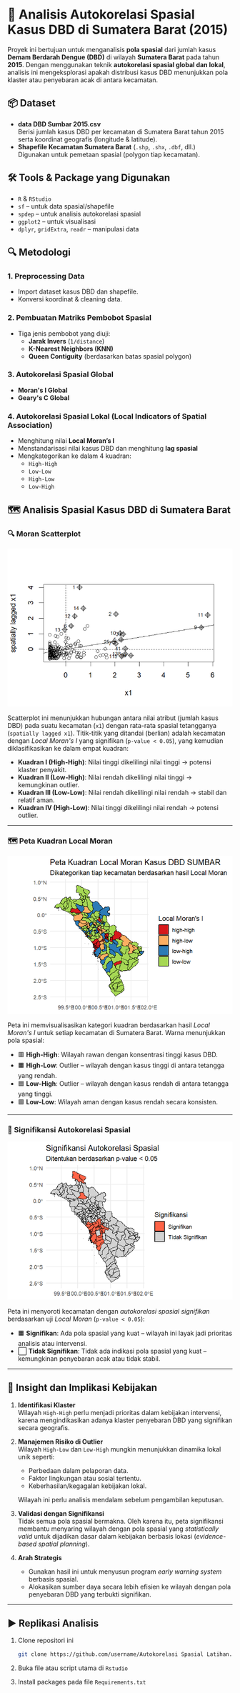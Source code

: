 # 🦟 Analisis Autokorelasi Spasial Kasus DBD di Sumatera Barat (2015)

Proyek ini bertujuan untuk menganalisis **pola spasial** dari jumlah kasus **Demam Berdarah Dengue (DBD)** di wilayah **Sumatera Barat** pada tahun **2015**. Dengan menggunakan teknik **autokorelasi spasial global dan lokal**, analisis ini mengeksplorasi apakah distribusi kasus DBD menunjukkan pola klaster atau penyebaran acak di antara kecamatan.

## 📦 Dataset

- **data DBD Sumbar 2015.csv**  
  Berisi jumlah kasus DBD per kecamatan di Sumatera Barat tahun 2015 serta koordinat geografis (longitude & latitude).
- **Shapefile Kecamatan Sumatera Barat** (`.shp`, `.shx`, `.dbf`, dll.)  
  Digunakan untuk pemetaan spasial (polygon tiap kecamatan).

## 🛠️ Tools & Package yang Digunakan

- `R` & `RStudio`
- `sf` – untuk data spasial/shapefile
- `spdep` – untuk analisis autokorelasi spasial
- `ggplot2` – untuk visualisasi
- `dplyr`, `gridExtra`, `readr` – manipulasi data

## 🔍 Metodologi

### 1. Preprocessing Data

- Import dataset kasus DBD dan shapefile.
- Konversi koordinat & cleaning data.

### 2. Pembuatan Matriks Pembobot Spasial

- Tiga jenis pembobot yang diuji:
  - **Jarak Invers** (`1/distance`)
  - **K-Nearest Neighbors (KNN)**
  - **Queen Contiguity** (berdasarkan batas spasial polygon)

### 3. Autokorelasi Spasial Global

- **Moran's I Global**
- **Geary's C Global**

### 4. Autokorelasi Spasial Lokal (Local Indicators of Spatial Association)

- Menghitung nilai **Local Moran’s I**
- Menstandarisasi nilai kasus DBD dan menghitung **lag spasial**
- Mengkategorikan ke dalam 4 kuadran:
  - `High-High`
  - `Low-Low`
  - `High-Low`
  - `Low-High`

## 🗺️ Analisis Spasial Kasus DBD di Sumatera Barat

### 🔍 Moran Scatterplot

![Moran Scatterplot](Moran%20Scatterplot.png)

Scatterplot ini menunjukkan hubungan antara nilai atribut (jumlah kasus DBD) pada suatu kecamatan (`x1`) dengan rata-rata spasial tetangganya (`spatially lagged x1`). Titik-titik yang ditandai (berlian) adalah kecamatan dengan _Local Moran's I_ yang signifikan (`p-value < 0.05`), yang kemudian diklasifikasikan ke dalam empat kuadran:

- **Kuadran I (High-High)**: Nilai tinggi dikelilingi nilai tinggi → potensi klaster penyakit.
- **Kuadran II (Low-High)**: Nilai rendah dikelilingi nilai tinggi → kemungkinan outlier.
- **Kuadran III (Low-Low)**: Nilai rendah dikelilingi nilai rendah → stabil dan relatif aman.
- **Kuadran IV (High-Low)**: Nilai tinggi dikelilingi nilai rendah → potensi outlier.

---

### 🗺️ Peta Kuadran Local Moran

![Visualisasi Peta Kuadran Local Moran SUMBAR](Visualisasi%20Peta%20Kuadran%20Local%20Moran%20SUMBAR.png)

Peta ini memvisualisasikan kategori kuadran berdasarkan hasil _Local Moran's I_ untuk setiap kecamatan di Sumatera Barat. Warna menunjukkan pola spasial:

- 🟥 **High-High**: Wilayah rawan dengan konsentrasi tinggi kasus DBD.
- 🟧 **High-Low**: Outlier – wilayah dengan kasus tinggi di antara tetangga yang rendah.
- 🟦 **Low-High**: Outlier – wilayah dengan kasus rendah di antara tetangga yang tinggi.
- 🟩 **Low-Low**: Wilayah aman dengan kasus rendah secara konsisten.

---

### 🧪 Signifikansi Autokorelasi Spasial

![Visualisasi Autokorelasi Spasial](Visualisasi%20Signifikansi%20Autokorelasi%20Spasial.png)

Peta ini menyoroti kecamatan dengan _autokorelasi spasial signifikan_ berdasarkan uji _Local Moran_ (`p-value < 0.05`):

- 🟧 **Signifikan**: Ada pola spasial yang kuat – wilayah ini layak jadi prioritas analisis atau intervensi.
- ⬜ **Tidak Signifikan**: Tidak ada indikasi pola spasial yang kuat – kemungkinan penyebaran acak atau tidak stabil.

---

## 🧠 Insight dan Implikasi Kebijakan

1. **Identifikasi Klaster**  
   Wilayah `High-High` perlu menjadi prioritas dalam kebijakan intervensi, karena mengindikasikan adanya klaster penyebaran DBD yang signifikan secara geografis.

2. **Manajemen Risiko di Outlier**  
   Wilayah `High-Low` dan `Low-High` mungkin menunjukkan dinamika lokal unik seperti:

   - Perbedaan dalam pelaporan data.
   - Faktor lingkungan atau sosial tertentu.
   - Keberhasilan/kegagalan kebijakan lokal.

   Wilayah ini perlu analisis mendalam sebelum pengambilan keputusan.

3. **Validasi dengan Signifikansi**  
   Tidak semua pola spasial bermakna. Oleh karena itu, peta signifikansi membantu menyaring wilayah dengan pola spasial yang _statistically valid_ untuk dijadikan dasar dalam kebijakan berbasis lokasi (_evidence-based spatial planning_).

4. **Arah Strategis**
   - Gunakan hasil ini untuk menyusun program _early warning system_ berbasis spasial.
   - Alokasikan sumber daya secara lebih efisien ke wilayah dengan pola penyebaran DBD yang terbukti signifikan.

---

## ▶️ Replikasi Analisis

1. Clone repositori ini
   ```bash
   git clone https://github.com/username/Autokorelasi Spasial Latihan.git
   ```
2. Buka file atau script utama di `Rstudio`

3. Install packages pada file `Requirements.txt`
